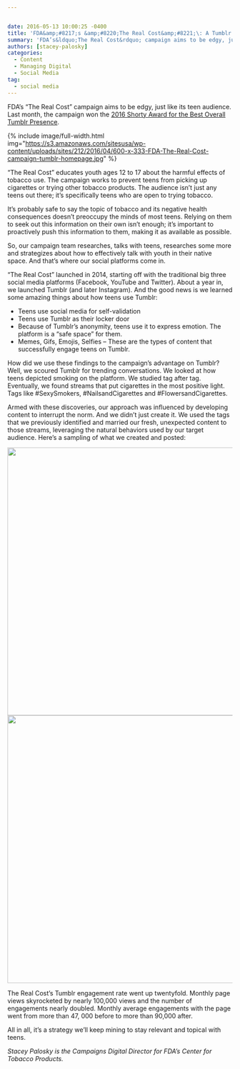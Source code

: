 ```yaml
---


date: 2016-05-13 10:00:25 -0400
title: 'FDA&amp;#8217;s &amp;#8220;The Real Cost&amp;#8221;\: A Tumblr Success Story'
summary: 'FDA’s&ldquo;The Real Cost&rdquo; campaign aims to be edgy, just like its teen audience. Last&nbsp;month, the campaign won the 2016 Shorty Award for the Best Overall Tumblr Presence.  &ldquo;The Real Cost&rdquo; educates youth ages 12 to 17 about the harmful effects of tobacco use. The'
authors: [stacey-palosky]
categories:
  - Content
  - Managing Digital
  - Social Media
tag:
  - social media
---
```


FDA’s “The Real Cost” campaign aims to be edgy, just like its teen audience. Last month, the campaign won the [2016 Shorty Award for the Best Overall Tumblr Presence](http://shortyawards.com/8th/the-real-cost-reaching-youth-at-risk-of-experimenting-with-cigarettes).


{% include image/full-width.html img="https://s3.amazonaws.com/sitesusa/wp-content/uploads/sites/212/2016/04/600-x-333-FDA-The-Real-Cost-campaign-tumblr-homepage.jpg" %}

“The Real Cost” educates youth ages 12 to 17 about the harmful effects of tobacco use. The campaign works to prevent teens from picking up cigarettes or trying other tobacco products. The audience isn’t just any teens out there; it’s specifically teens who are open to trying tobacco.

It’s probably safe to say the topic of tobacco and its negative health consequences doesn’t preoccupy the minds of most teens. Relying on them to seek out this information on their own isn’t enough; it’s important to proactively push this information to them, making it as available as possible.

So, our campaign team researches, talks with teens, researches some more and strategizes about how to effectively talk with youth in their native space. And that’s where our social platforms come in.

“The Real Cost” launched in 2014, starting off with the traditional big three social media platforms (Facebook, YouTube and Twitter). About a year in, we launched Tumblr (and later Instagram).  And the good news is we learned some amazing things about how teens use Tumblr:

  * Teens use social media for self-validation
  * Teens use Tumblr as their locker door
  * Because of Tumblr’s anonymity, teens use it to express emotion. The platform is a “safe space” for them.
  * Memes, Gifs, Emojis, Selfies – These are the types of content that successfully engage teens on Tumblr.

How did we use these findings to the campaign’s advantage on Tumblr? Well, we scoured Tumblr for trending conversations. We looked at how teens depicted smoking on the platform. We studied tag after tag. Eventually, we found streams that put cigarettes in the most positive light. Tags like #SexySmokers, #NailsandCigarettes and #FlowersandCigarettes.

Armed with these discoveries, our approach was influenced by developing content to interrupt the norm. And we didn’t just create it. We used the tags that we previously identified and married our fresh, unexpected content to those streams, leveraging the natural behaviors used by our target audience. Here’s a sampling of what we created and posted:

<img src="http://shortyawards.com.s3.amazonaws.com/entries/8th/tumblr_everytime-unicorn.gif" alt="" width="600" />

<img src="http://shortyawards.com.s3.amazonaws.com/entries/8th/yellow_teeth_1.gif" alt="" width="600" />

The Real Cost’s Tumblr engagement rate went up twentyfold.  Monthly page views skyrocketed by nearly 100,000 views and the number of engagements nearly doubled. Monthly average engagements with the page went from more than 47, 000 before to more than 90,000 after.

All in all, it’s a strategy we’ll keep mining to stay relevant and topical with teens.

_Stacey Palosky is the Campaigns Digital Director for FDA’s Center for Tobacco Products._